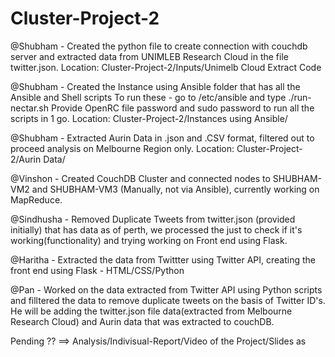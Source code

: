 # Cluster-Project-2

@Shubham - Created the python file to create connection with couchdb server and extracted data from UNIMLEB Research Cloud in the file twitter.json. 
Location: Cluster-Project-2/Inputs/Unimelb Cloud Extract Code

@Shubham - Created the Instance using Ansible folder that has all the Ansible and Shell scripts
To run these - go to /etc/ansible and type ./run-nectar.sh
Provide OpenRC file password and sudo password to run all the scripts in 1 go.
Location: Cluster-Project-2/Instances using Ansible/

@Shubham - Extracted Aurin Data in .json and .CSV format, filtered out to proceed analysis on Melbourne Region only.
Location: Cluster-Project-2/Aurin Data/

@Vinshon - Created CouchDB Cluster and connected nodes to SHUBHAM-VM2 and SHUBHAM-VM3 (Manually, not via Ansible), currently working on MapReduce.

@Sindhusha - Removed Duplicate Tweets from twitter.json (provided initially) that has data as of perth, we processed the just to check if it's working(functionality) and trying working on Front end using Flask.

@Haritha - Extracted the data from Twittter using Twitter API, creating the front end using Flask - HTML/CSS/Python

@Pan - Worked on the data extracted from Twitter API using Python scripts and filltered the data to remove duplicate tweets on the basis of Twitter ID's. He will be adding the twitter.json file data(extracted from Melbourne Research Cloud) and Aurin data that was extracted to couchDB.

Pending ?? ==> Analysis/Indivisual-Report/Video of the Project/Slides as
